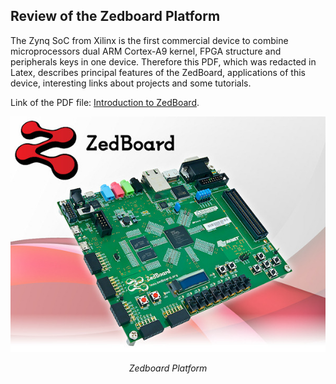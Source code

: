 
## Review of the Zedboard Platform ##

The Zynq SoC from Xilinx is the first commercial device to combine microprocessors dual ARM Cortex-A9 kernel, FPGA structure and peripherals keys in one device. Therefore this PDF, which was redacted in Latex, describes principal features of the ZedBoard, applications of this device, interesting links about projects and some tutorials.

Link of the PDF file: <a href="https://dennishnf.github.io/posts/technical/2015-06_review_of_the_zedboard_platform/info_ZedBoard.pdf">Introduction to ZedBoard</a>.

![image](/posts/technical/2015-06_review_of_the_zedboard_platform/zedboard.jpg)
<p style="text-align:center;"><i>Zedboard Platform</i></p>


